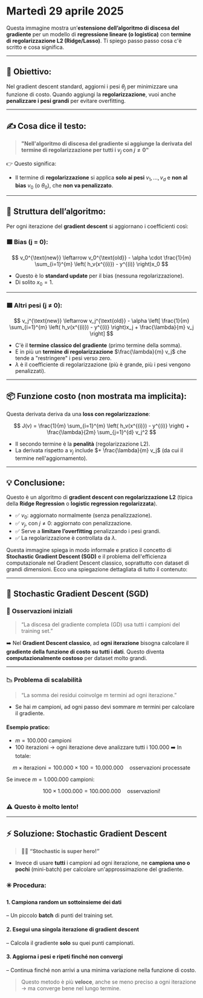# Martedì 29 aprile 2025

Questa immagine mostra un’**estensione dell’algoritmo di discesa del gradiente** per un modello di **regressione lineare (o logistica)** con **termine di regolarizzazione L2 (Ridge/Lasso)**. Ti spiego passo passo cosa c'è scritto e cosa significa.

---

## 🧠 Obiettivo:

Nel gradient descent standard, aggiorni i pesi $\theta_j$ per minimizzare una funzione di costo.
Quando aggiungi la **regolarizzazione**, vuoi anche **penalizzare i pesi grandi** per evitare overfitting.

---

## ✍️ Cosa dice il testo:

> **"Nell'algoritmo di discesa del gradiente si aggiunge la derivata del termine di regolarizzazione per tutti i $v_j$ con $j \neq 0$"**

👉 Questo significa:

* Il termine di **regolarizzazione** si applica **solo ai pesi** $v_1, ..., v_d$ e **non al bias** $v_0$ (o $\theta_0$), che **non va penalizzato**.

---

## 🔁 Struttura dell’algoritmo:

Per ogni iterazione del **gradient descent** si aggiornano i coefficienti così:

### 🟩 **Bias (j = 0):**

$$
v_0^{\text{new}} \leftarrow v_0^{\text{old}} - \alpha \cdot \frac{1}{m} \sum_{i=1}^{m} \left( h_v(x^{(i)}) - y^{(i)} \right)x_0
$$

* Questo è lo **standard update** per il bias (nessuna regolarizzazione).
* Di solito $x_0 = 1$.

---

### 🟩 **Altri pesi (j ≠ 0):**

$$
v_j^{\text{new}} \leftarrow v_j^{\text{old}} - \alpha \left[ \frac{1}{m} \sum_{i=1}^{m} \left( h_v(x^{(i)}) - y^{(i)} \right)x_j + \frac{\lambda}{m} v_j \right]
$$

* C'è il **termine classico del gradiente** (primo termine della somma).
* E in più un **termine di regolarizzazione** $\frac{\lambda}{m} v_j$ che tende a "restringere" i pesi verso zero.
* $\lambda$ è il coefficiente di regolarizzazione (più è grande, più i pesi vengono penalizzati).

---

## 📦 Funzione costo (non mostrata ma implicita):

Questa derivata deriva da una **loss con regolarizzazione**:

$$
J(v) = \frac{1}{m} \sum_{i=1}^{m} \left( h_v(x^{(i)}) - y^{(i)} \right) + \frac{\lambda}{2m} \sum_{j=1}^{d} v_j^2
$$

* Il secondo termine è la **penalità** (regolarizzazione L2).
* La derivata rispetto a $v_j$ include $+ \frac{\lambda}{m} v_j$ (da cui il termine nell'aggiornamento).

---

## 💡 Conclusione:

Questo è un algoritmo di **gradient descent con regolarizzazione L2** (tipica della **Ridge Regression** o **logistic regression regolarizzata**).

* ✅ $v_0$: aggiornato normalmente (senza penalizzazione).
* ✅ $v_j$, con $j \neq 0$: aggiornato con penalizzazione.
* ✅ Serve a **limitare l’overfitting** penalizzando i pesi grandi.
* ✅ La regolarizzazione è controllata da $\lambda$.

Questa immagine spiega in modo informale e pratico il concetto di **Stochastic Gradient Descent (SGD)** e il problema dell'efficienza computazionale nel Gradient Descent classico, soprattutto con dataset di grandi dimensioni. Ecco una spiegazione dettagliata di tutto il contenuto:

---

## 🧠 **Stochastic Gradient Descent (SGD)**

### 📌 **Osservazioni iniziali**

> “La discesa del gradiente completa (GD) usa tutti i campioni del training set.”

➡️ Nel **Gradient Descent classico**, ad **ogni iterazione** bisogna calcolare il **gradiente della funzione di costo su tutti i dati**.
Questo diventa **computazionalmente costoso** per dataset molto grandi.

---

### 📉 **Problema di scalabilità**

> “La somma dei residui coinvolge m termini ad ogni iterazione.”

* Se hai $m$ campioni, ad ogni passo devi sommare $m$ termini per calcolare il gradiente.

#### Esempio pratico:

* $m = 100.000$ campioni
* $100$ iterazioni → ogni iterazione deve analizzare tutti i 100.000
  ➡️ In totale:

$$
m \times \text{iterazioni} = 100.000 \times 100 = 10.000.000 \quad \text{osservazioni processate}
$$

Se invece $m = 1.000.000$ campioni:

$$
100 \times 1.000.000 = 100.000.000 \quad \text{osservazioni!}
$$

### ⚠️ Questo è molto lento!

---

## ⚡ **Soluzione: Stochastic Gradient Descent**

> 🦸‍♂️ **“Stochastic is super hero!”**

* Invece di usare **tutti** i campioni ad ogni iterazione, ne **campiona uno o pochi** (mini-batch) per calcolare un'approssimazione del gradiente.

### ✳️ Procedura:

#### 1. **Campiona random** un sottoinsieme dei dati

– Un piccolo **batch** di punti del training set.

#### 2. **Esegui una singola iterazione** di gradient descent

– Calcola il gradiente **solo** su quei punti campionati.

#### 3. **Aggiorna i pesi** e **ripeti** finché non convergi

– Continua finché non arrivi a una minima variazione nella funzione di costo.

> Questo metodo è più **veloce**, anche se meno preciso a ogni iterazione → ma converge bene nel lungo termine.


